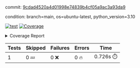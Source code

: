 commit: [9cdad4520a4d01998e74839b4cf05a9ac3a93da9](https://github.com/rcmdnk/python-template/tree/9cdad4520a4d01998e74839b4cf05a9ac3a93da9)

condition: branch=main, os=ubuntu-latest, python_version=3.10

[![test](https://github.com/rcmdnk/python-template/actions/workflows/test.yml/badge.svg)](https://github.com/rcmdnk/python-template/actions/runs/5229469667)
<a href="https://github.com/rcmdnk/python-template/blob/9cdad4520a4d01998e74839b4cf05a9ac3a93da9/README.md"><img alt="Coverage" src="https://img.shields.io/badge/Coverage-100%25-brightgreen.svg" /></a><details><summary>Coverage Report </summary><table><tr><th>File</th><th>Stmts</th><th>Miss</th><th>Cover</th></tr><tbody><tr><td><b>TOTAL</b></td><td><b>1</b></td><td><b>0</b></td><td><b>100%</b></td></tr></tbody></table></details>

| Tests | Skipped | Failures | Errors | Time |
| ----- | ------- | -------- | -------- | ------------------ |
| 1 | 0 :zzz: | 0 :x: | 0 :fire: | 0.726s :stopwatch: |

